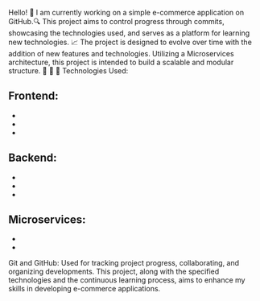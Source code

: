 Hello! 👋
I am currently working on a simple e-commerce application on GitHub.🔍
This project aims to control progress through commits, showcasing the technologies used, and serves as a platform for learning new technologies. 📈
The project is designed to evolve over time with the addition of new features and technologies. 
Utilizing a Microservices architecture, this project is intended to build a scalable and modular structure.
🎑 🎃 👻
Technologies Used:

Frontend:
-
-
-
-


Backend:
-
-
-
-

Microservices:
-
-
-


Git and GitHub: Used for tracking project progress, collaborating, and organizing developments.
This project, along with the specified technologies and the continuous learning process, aims to enhance my skills in developing e-commerce applications.
